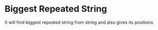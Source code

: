 # Biggest Repeated String
It will find biggest repeated string from string and also gives its positions


